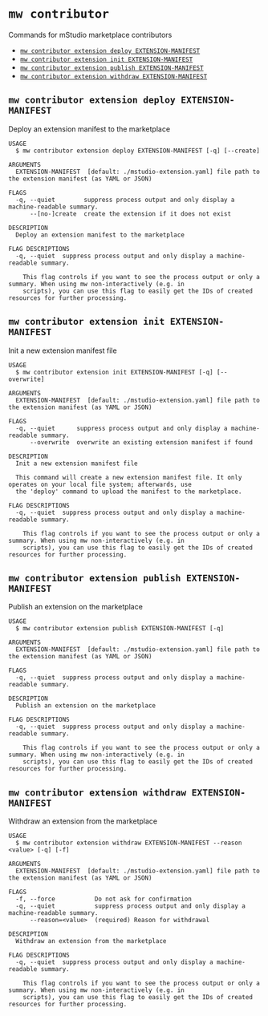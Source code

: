 `mw contributor`
================

Commands for mStudio marketplace contributors

* [`mw contributor extension deploy EXTENSION-MANIFEST`](#mw-contributor-extension-deploy-extension-manifest)
* [`mw contributor extension init EXTENSION-MANIFEST`](#mw-contributor-extension-init-extension-manifest)
* [`mw contributor extension publish EXTENSION-MANIFEST`](#mw-contributor-extension-publish-extension-manifest)
* [`mw contributor extension withdraw EXTENSION-MANIFEST`](#mw-contributor-extension-withdraw-extension-manifest)

## `mw contributor extension deploy EXTENSION-MANIFEST`

Deploy an extension manifest to the marketplace

```
USAGE
  $ mw contributor extension deploy EXTENSION-MANIFEST [-q] [--create]

ARGUMENTS
  EXTENSION-MANIFEST  [default: ./mstudio-extension.yaml] file path to the extension manifest (as YAML or JSON)

FLAGS
  -q, --quiet        suppress process output and only display a machine-readable summary.
      --[no-]create  create the extension if it does not exist

DESCRIPTION
  Deploy an extension manifest to the marketplace

FLAG DESCRIPTIONS
  -q, --quiet  suppress process output and only display a machine-readable summary.

    This flag controls if you want to see the process output or only a summary. When using mw non-interactively (e.g. in
    scripts), you can use this flag to easily get the IDs of created resources for further processing.
```

## `mw contributor extension init EXTENSION-MANIFEST`

Init a new extension manifest file

```
USAGE
  $ mw contributor extension init EXTENSION-MANIFEST [-q] [--overwrite]

ARGUMENTS
  EXTENSION-MANIFEST  [default: ./mstudio-extension.yaml] file path to the extension manifest (as YAML or JSON)

FLAGS
  -q, --quiet      suppress process output and only display a machine-readable summary.
      --overwrite  overwrite an existing extension manifest if found

DESCRIPTION
  Init a new extension manifest file

  This command will create a new extension manifest file. It only operates on your local file system; afterwards, use
  the 'deploy' command to upload the manifest to the marketplace.

FLAG DESCRIPTIONS
  -q, --quiet  suppress process output and only display a machine-readable summary.

    This flag controls if you want to see the process output or only a summary. When using mw non-interactively (e.g. in
    scripts), you can use this flag to easily get the IDs of created resources for further processing.
```

## `mw contributor extension publish EXTENSION-MANIFEST`

Publish an extension on the marketplace

```
USAGE
  $ mw contributor extension publish EXTENSION-MANIFEST [-q]

ARGUMENTS
  EXTENSION-MANIFEST  [default: ./mstudio-extension.yaml] file path to the extension manifest (as YAML or JSON)

FLAGS
  -q, --quiet  suppress process output and only display a machine-readable summary.

DESCRIPTION
  Publish an extension on the marketplace

FLAG DESCRIPTIONS
  -q, --quiet  suppress process output and only display a machine-readable summary.

    This flag controls if you want to see the process output or only a summary. When using mw non-interactively (e.g. in
    scripts), you can use this flag to easily get the IDs of created resources for further processing.
```

## `mw contributor extension withdraw EXTENSION-MANIFEST`

Withdraw an extension from the marketplace

```
USAGE
  $ mw contributor extension withdraw EXTENSION-MANIFEST --reason <value> [-q] [-f]

ARGUMENTS
  EXTENSION-MANIFEST  [default: ./mstudio-extension.yaml] file path to the extension manifest (as YAML or JSON)

FLAGS
  -f, --force           Do not ask for confirmation
  -q, --quiet           suppress process output and only display a machine-readable summary.
      --reason=<value>  (required) Reason for withdrawal

DESCRIPTION
  Withdraw an extension from the marketplace

FLAG DESCRIPTIONS
  -q, --quiet  suppress process output and only display a machine-readable summary.

    This flag controls if you want to see the process output or only a summary. When using mw non-interactively (e.g. in
    scripts), you can use this flag to easily get the IDs of created resources for further processing.
```
